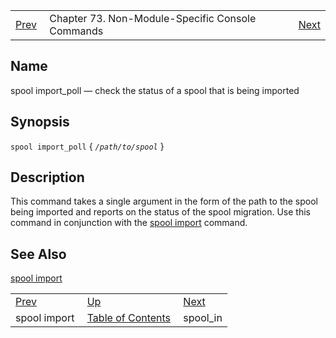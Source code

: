 |     |     |     |
| --- | --- | --- |
| [Prev](console_commands.spool_import)  | Chapter 73. Non-Module-Specific Console Commands |  [Next](console_commands.spool_in) |

<a name="console_commands.spool_import_poll"></a>
## Name

spool import_poll — check the status of a spool that is being imported

## Synopsis

`spool import_poll` { *`/path/to/spool`* }

<a name="idp12956752"></a>
## Description

This command takes a single argument in the form of the path to the spool being imported and reports on the status of the spool migration. Use this command in conjunction with the [spool import](console_commands.spool_import "spool import") command.

<a name="idp12139728"></a>
## See Also

[spool import](console_commands.spool_import "spool import")

|     |     |     |
| --- | --- | --- |
| [Prev](console_commands.spool_import)  | [Up](console.cmds.ref) |  [Next](console_commands.spool_in) |
| spool import  | [Table of Contents](index) |  spool_in |

